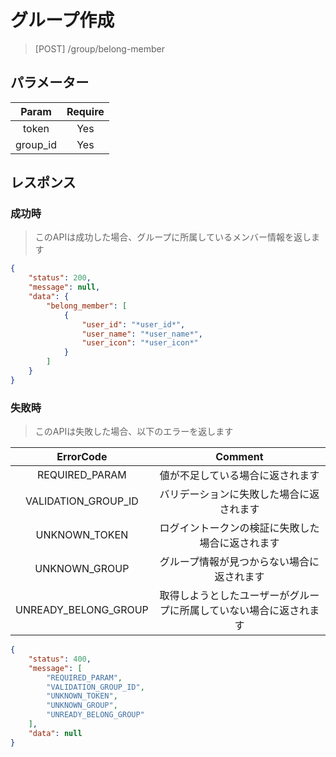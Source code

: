 # グループ作成
> [POST] /group/belong-member
## パラメーター

| Param | Require |
|:-:|:-:|
| token | Yes |
| group_id | Yes |
## レスポンス
### 成功時
> このAPIは成功した場合、グループに所属しているメンバー情報を返します
```JSON
{
    "status": 200,
    "message": null,
    "data": {
        "belong_member": [
            {
                "user_id": "*user_id*",
                "user_name": "*user_name*",
                "user_icon": "*user_icon*"
            }
        ]
    }
}
```
### 失敗時
> このAPIは失敗した場合、以下のエラーを返します

| ErrorCode | Comment |
|:-:|:-:|
| REQUIRED_PARAM | 値が不足している場合に返されます |
| VALIDATION_GROUP_ID | バリデーションに失敗した場合に返されます |
| UNKNOWN_TOKEN | ログイントークンの検証に失敗した場合に返されます |
| UNKNOWN_GROUP | グループ情報が見つからない場合に返されます |
| UNREADY_BELONG_GROUP | 取得しようとしたユーザーがグループに所属していない場合に返されます |
``` JSON
{
    "status": 400,
    "message": [
        "REQUIRED_PARAM",
        "VALIDATION_GROUP_ID",
        "UNKNOWN_TOKEN",
        "UNKNOWN_GROUP",
        "UNREADY_BELONG_GROUP"
    ],
    "data": null
}
```